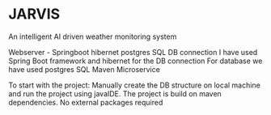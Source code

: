 # JARVIS
An intelligent AI driven weather monitoring system

Webserver - Springboot hibernet postgres SQL DB connection
I have used Spring Boot framework and hibernet for the DB connection
For database we have used postgres SQL
Maven Microservice

To start with the project:
Manually create the DB structure on local machine and run the project using javaIDE. The project is build on maven dependencies. No external packages required
